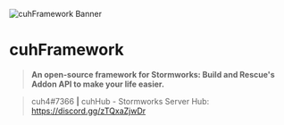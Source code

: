 ![cuhFramework Banner](readme-banner.png)
# cuhFramework
>**An open-source framework for Stormworks: Build and Rescue's Addon API to make your life easier.**

> cuh4#7366  **|**  cuhHub - Stormworks Server Hub: https://discord.gg/zTQxaZjwDr
